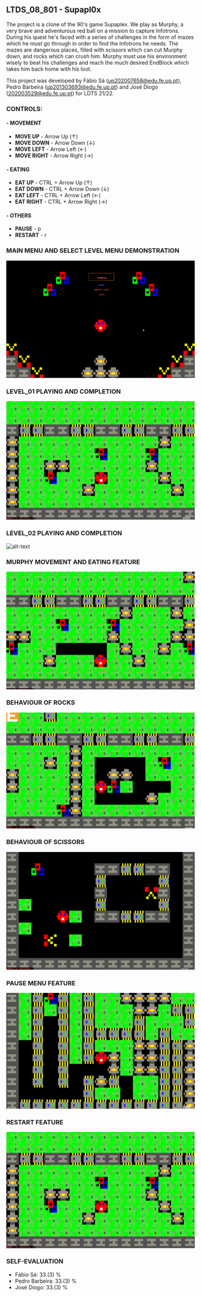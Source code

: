 ## LTDS_<T>08_<G>801 - <GameName> Supapl0x

The project is a clone of the 90's game Supaplex. We play as Murphy, a very brave and adventurous red ball on a mission to capture Infotrons. During his
quest he's faced with a series of challenges in the form of mazes which he must go through in order to find the Infotrons he needs. The mazes are dangerous
places, filled with scissors which can cut Murphy down, and rocks which can crush him. Murphy must use his environment wisely to beat his challenges and
reach the much desired EndBlock which takes him back home with his loot.

This project was developed by Fábio Sá (up202007658@edu.fe.up.pt), Pedro Barbeira (up201303693@edu.fe.up.pt) and José Diogo (202003529@edu.fe.up.pt) for LDTS 21/22.

### CONTROLS:

#### - MOVEMENT 
- **MOVE UP** - Arrow Up (↑)
- **MOVE DOWN** - Arrow Down (↓)
- **MOVE LEFT** - Arrow Left (←)
- **MOVE RIGHT** - Arrow Right (→)

#### - EATING
- **EAT UP** - CTRL + Arrow Up (↑)
- **EAT DOWN** - CTRL + Arrow Down (↓)
- **EAT LEFT** - CTRL + Arrow Left (←)
- **EAT RIGHT** - CTRL + Arrow Right (→)

#### - OTHERS

- **PAUSE** - p
- **RESTART** - r

### MAIN MENU AND SELECT LEVEL MENU DEMONSTRATION
![alt-text](docs/Gifs/MainMenu.gif)

### LEVEL_01 PLAYING AND COMPLETION
![alt-text](docs/Gifs/Level1Complete.gif)

### LEVEL_02 PLAYING AND COMPLETION
![alt-text](docs/Gifs/Level2Complete.gif)

### MURPHY MOVEMENT AND EATING FEATURE
![alt-text](docs/Gifs/EatFeature.gif)

### BEHAVIOUR OF ROCKS
![alt-text](docs/Gifs/RockFallingFeature.gif)

### BEHAVIOUR OF SCISSORS
![alt-text](docs/Gifs/ScissosrsFeature.gif)

### PAUSE MENU FEATURE
![alt-text](docs/Gifs/PauseMenuFeature.gif)

### RESTART FEATURE
![alt-text](docs/Gifs/RestartFeature.gif)

### SELF-EVALUATION

- Fábio Sá: 33.(3) %
- Pedro Barbeira: 33.(3) %
- José Diogo: 33.(3) %